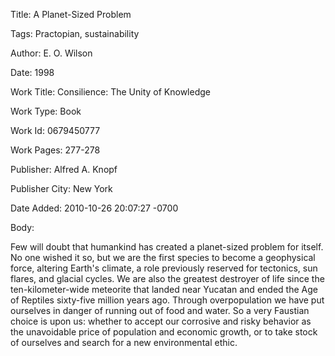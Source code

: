 Title:  A Planet-Sized Problem

Tags:   Practopian, sustainability

Author: E. O. Wilson

Date:   1998

Work Title: Consilience: The Unity of Knowledge

Work Type: Book

Work Id: 0679450777

Work Pages: 277-278

Publisher: Alfred A. Knopf

Publisher City: New York

Date Added: 2010-10-26 20:07:27 -0700

Body: 

Few will doubt that humankind has created a planet-sized problem for itself. No one wished it so, but we are the first species to become a geophysical force, altering Earth's climate, a role previously reserved for tectonics, sun flares, and glacial cycles. We are also the greatest destroyer of life since the ten-kilometer-wide meteorite that landed near Yucatan and ended the Age of Reptiles sixty-five million years ago. Through overpopulation we have put ourselves in danger of running out of food and water. So a very Faustian choice is upon us: whether to accept our corrosive and risky behavior as the unavoidable price of population and economic growth, or to take stock of ourselves and search for a new environmental ethic. 

